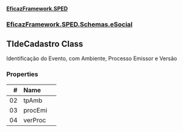 #### [EficazFramework.SPED](EficazFrameworkSPED.md 'EficazFramework SPED')
### [EficazFramework.SPED.Schemas.eSocial](EficazFramework.SPED.Schemas.eSocial.md 'EficazFramework.SPED.Schemas.eSocial')

## TIdeCadastro Class

Identificação do Evento, com Ambiente, Processo Emissor e Versão
### Properties

| # | Name | |
| ---: | :--- | :--- |
| 02 | tpAmb |  |
| 03 | procEmi |  |
| 04 | verProc |  |
